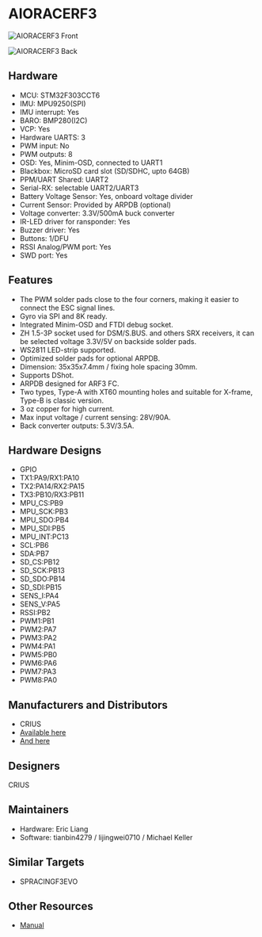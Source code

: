 # AIORACERF3

![AIORACERF3 Front](https://betaflight.com/assets/img/boards/aioracerf3/aioracerf3_front.jpg)

![AIORACERF3 Back](https://betaflight.com/assets/img/boards/aioracerf3/aioracerf3_back.jpg)

## Hardware

- MCU: STM32F303CCT6
- IMU: MPU9250(SPI)
- IMU interrupt: Yes
- BARO: BMP280(I2C)
- VCP: Yes
- Hardware UARTS: 3
- PWM input: No
- PWM outputs: 8
- OSD: Yes, Minim-OSD, connected to UART1
- Blackbox: MicroSD card slot (SD/SDHC, upto 64GB)
- PPM/UART Shared: UART2
- Serial-RX: selectable UART2/UART3
- Battery Voltage Sensor: Yes, onboard voltage divider
- Current Sensor: Provided by ARPDB (optional)
- Voltage converter: 3.3V/500mA buck converter
- IR-LED driver for ransponder: Yes
- Buzzer driver: Yes
- Buttons: 1/DFU
- RSSI Analog/PWM port: Yes
- SWD port: Yes

## Features

- The PWM solder pads close to the four corners, making it easier to connect the ESC signal lines.
- Gyro via SPI and 8K ready.
- Integrated Minim-OSD and FTDI debug socket.
- ZH 1.5-3P socket used for DSM/S.BUS. and others SRX receivers, it can be selected voltage 3.3V/5V on backside solder pads.
- WS2811 LED-strip supported.
- Optimized solder pads for optional ARPDB.
- Dimension: 35x35x7.4mm / fixing hole spacing 30mm.
- Supports DShot.
- ARPDB designed for ARF3 FC.
- Two types, Type-A with XT60 mounting holes and suitable for X-frame, Type-B is classic version.
- 3 oz copper for high current.
- Max input voltage / current sensing: 28V/90A.
- Back converter outputs: 5.3V/3.5A.

## Hardware Designs

- GPIO
- TX1:PA9/RX1:PA10
- TX2:PA14/RX2:PA15
- TX3:PB10/RX3:PB11
- MPU_CS:PB9
- MPU_SCK:PB3
- MPU_SDO:PB4
- MPU_SDI:PB5
- MPU_INT:PC13
- SCL:PB6
- SDA:PB7
- SD_CS:PB12
- SD_SCK:PB13
- SD_SDO:PB14
- SD_SDI:PB15
- SENS_I:PA4
- SENS_V:PA5
- RSSI:PB2
- PWM1:PB1
- PWM2:PA7
- PWM3:PA2
- PWM4:PA1
- PWM5:PB0
- PWM6:PA6
- PWM7:PA3
- PWM8:PA0

## Manufacturers and Distributors

- CRIUS
- [Available here](https://www.aliexpress.com/store/product/Crius-AIO-RACER-F3-Flight-Controller-with-OSD-for-Betaflight-firmware-ARPDB-Power-Distribution-Board-Output/604349_32729982152.html?spm=2114.12010608.0.0.TuYtnD)
- [And here](http://www.ebay.com/itm/AIO-RACER-F3-Flight-Controller-with-OSD-for-Betaflight-firmware-ARPDB-B-Board-/322266398060)

## Designers

CRIUS

## Maintainers

- Hardware: Eric Liang
- Software: tianbin4279 / lijingwei0710 / Michael Keller

## Similar Targets

- SPRACINGF3EVO

## Other Resources

- [Manual](https://dl.dropboxusercontent.com/u/584481/AIO_RACER_F3_Manual_D20160909.pdf)
